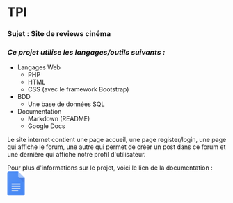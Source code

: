 # TPI
### Sujet : Site de reviews cinéma  

### _Ce projet utilise les langages/outils suivants :_
* Langages Web
  * PHP
  * HTML
  * CSS (avec le framework Bootstrap)
* BDD
  * Une base de données SQL
* Documentation
  * Markdown (README)
  * Google Docs

Le site internet contient une page accueil, une page register/login, une page qui affiche le forum, une autre qui permet de créer un post dans ce forum et une dernière qui affiche notre profil d'utilisateur. 

Pour plus d'informations sur le projet, voici le lien de la documentation : [<img src="https://github.com/twinh0/ProjM306/blob/main/ressources/gdocs.png" width=40px>](https://docs.google.com/document/d/1SY2b9zy-NT6Z6HdoPGxuk3QcPryVSh-j5v-ZIxdhbZg/edit?usp=sharing) 
